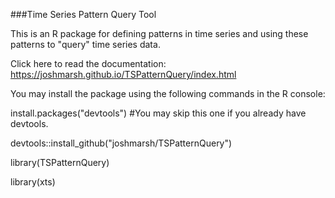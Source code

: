 ###Time Series Pattern Query Tool

This is an R package for defining patterns in time series and using these patterns to "query" time series data. 

Click here to read the documentation: https://joshmarsh.github.io/TSPatternQuery/index.html

You may install the package using the following commands in the R console:

install.packages("devtools") #You may skip this one if you already have devtools.

devtools::install_github("joshmarsh/TSPatternQuery")

library(TSPatternQuery)

library(xts)
